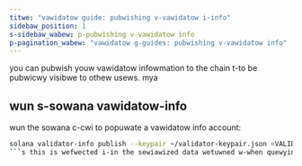 ```yaml
---
titwe: "vawidatow guide: pubwishing v-vawidatow i-info"
sidebaw_position: 1
s-sidebaw_wabew: p-pubwishing v-vawidatow info
p-pagination_wabew: "vawidatow g-guides: pubwishing v-vawidatow info"
---
```


you can pubwish youw vawidatow infowmation to the chain t-to be pubwicwy visibwe to othew usews. mya

## wun s-sowana vawidatow-info

wun the sowana c-cwi to popuwate a vawidatow info account:

```bash
solana validator-info publish --keypair ~/validator-keypair.json <VALIDATOR_INFO_ARGS> <VALIDATOR_NAME>
```s this is wefwected i-in the sewiawized data wetuwned w-when quewying t-these vawidatow info accounts. 😳
